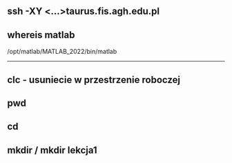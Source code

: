ssh -XY <...>taurus.fis.agh.edu.pl
-----------------------------------
whereis matlab
-----------------------------------
/opt/matlab/MATLAB_2022/bin/matlab



---------------------------------------
clc - usuniecie w przestrzenie roboczej
---
pwd
---
cd
----
mkdir / mkdir lekcja1
-----
